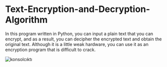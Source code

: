 # Text-Encryption-and-Decryption-Algorithm

In this program written in Python, you can input a plain text that you can encrypt, and as a result, you can decipher the encrypted text and obtain the original text.
Although it is a little weak hardware, you can use it as an encryption program that is difficult to crack.

![konsolcıktı](https://user-images.githubusercontent.com/100594545/215272404-b2eba386-97bf-463d-a31d-81452d4b3989.png)


